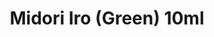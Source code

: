 ---
layout: product
title: "Midori Iro (Green) 10ml"
price: "330" 
desc: "Acrylic Laquer 10mL"
img_path: "/assets/img/RC331.webp"
brand: "AK "
available: true
special_offer: false
new: false
soon: false
cat: "020000"
subcat: "020200"
subsubcat: "020201"
sifra: "RC331"
popular: false
---